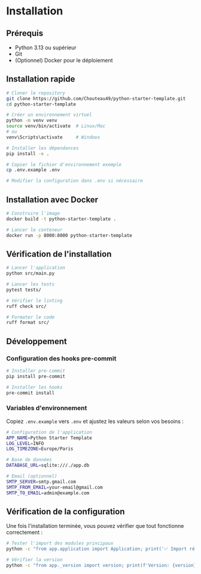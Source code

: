 # Installation

## Prérequis

- Python 3.13 ou supérieur
- Git
- (Optionnel) Docker pour le déploiement

## Installation rapide

```bash
# Cloner le repository
git clone https://github.com/Chouteau49/python-starter-template.git
cd python-starter-template

# Créer un environnement virtuel
python -m venv venv
source venv/bin/activate  # Linux/Mac
# ou
venv\Scripts\activate     # Windows

# Installer les dépendances
pip install -e .

# Copier le fichier d'environnement exemple
cp .env.example .env

# Modifier la configuration dans .env si nécessaire
```

## Installation avec Docker

```bash
# Construire l'image
docker build -t python-starter-template .

# Lancer le conteneur
docker run -p 8000:8000 python-starter-template
```

## Vérification de l'installation

```bash
# Lancer l'application
python src/main.py

# Lancer les tests
pytest tests/

# Vérifier le linting
ruff check src/

# Formater le code
ruff format src/
```

## Développement

### Configuration des hooks pre-commit

```bash
# Installer pre-commit
pip install pre-commit

# Installer les hooks
pre-commit install
```

### Variables d'environnement

Copiez `.env.example` vers `.env` et ajustez les valeurs selon vos besoins :

```bash
# Configuration de l'application
APP_NAME=Python Starter Template
LOG_LEVEL=INFO
LOG_TIMEZONE=Europe/Paris

# Base de données
DATABASE_URL=sqlite:///./app.db

# Email (optionnel)
SMTP_SERVER=smtp.gmail.com
SMTP_FROM_EMAIL=your-email@gmail.com
SMTP_TO_EMAIL=admin@example.com
```

## Vérification de la configuration

Une fois l'installation terminée, vous pouvez vérifier que tout fonctionne correctement :

```bash
# Tester l'import des modules principaux
python -c "from app.application import Application; print('✅ Import réussi')"

# Vérifier la version
python -c "from app._version import version; print(f'Version: {version}')"
```
```
 
 